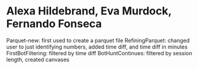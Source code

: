 # Alexa Hildebrand, Eva Murdock, Fernando Fonseca
Parquet-new: first used to create a parquet file
RefiningParquet: changed user to just identifying numbers, added time diff, and time diff in minutes
FirstBotFiltering: filtered by time diff
BotHuntContinues: filtered by session length, created canvases
